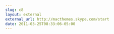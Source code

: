 ```yaml
---
slug: c8
layout: external
external_url: http://macthemes.skype.com/start
date: 2011-03-25T08:33:06-05:00
---
```

